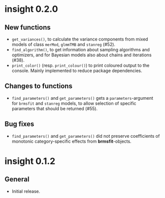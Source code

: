 # insight 0.2.0

## New functions

* `get_variances()`, to calculate the variance components from mixed models of class `merMod`, `glmmTMB` and `stanreg` (#52).
* `find_algorithm()`, to get information about sampling algorithms and optimizers, and for Bayesian models also about chains and iterations (#38).
* `print_color()` (resp. `print_colour()`) to print coloured output to the console. Mainly implemented to reduce package dependencies.

## Changes to functions

* `find_parameters()` and `get_parameters()` gets a `parameters`-argument for `brmsfit` and `stanreg` models, to allow selection of specific parameters that should be returned (#55).

## Bug fixes

* `find_parameters()` and `get_parameters()` did not preserve coefficients of monotonic category-specific effects from **brmsfit**-objects.

# insight 0.1.2

## General

* Initial release.